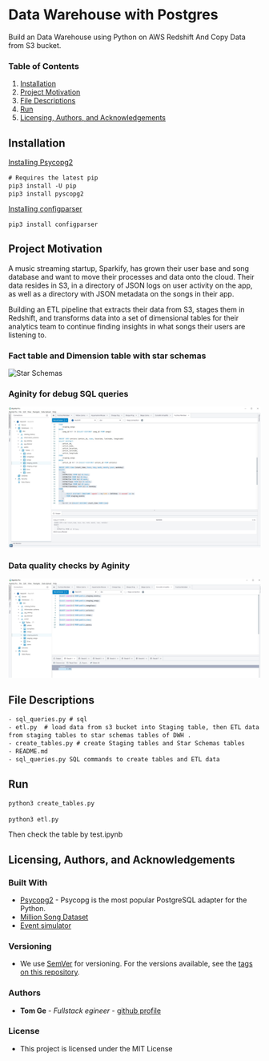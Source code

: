 # Data Warehouse with Postgres

Build an Data Warehouse using Python on AWS Redshift And Copy Data from S3 bucket.


### Table of Contents

1. [Installation](#installation)
2. [Project Motivation](#motivation)
3. [File Descriptions](#files)
4. [Run](#results)
5. [Licensing, Authors, and Acknowledgements](#licensing)

## Installation <a name="installation"></a>


[Installing Psycopg2](https://www.psycopg.org/)
```
# Requires the latest pip
pip3 install -U pip
pip3 install pyscopg2
```


[Installing configparser](https://docs.python.org/3/library/configparser.html)
```
pip3 install configparser
```


## Project Motivation<a name="motivation"></a>
A music streaming startup, Sparkify, has grown their user base and song database and want to move their processes and data onto the cloud. Their data resides in S3, in a directory of JSON logs on user activity on the app, as well as a directory with JSON metadata on the songs in their app.

Building an ETL pipeline that extracts their data from S3, stages them in Redshift, and transforms data into a set of dimensional tables for their analytics team to continue finding insights in what songs their users are listening to. 

### Fact table and Dimension table with star schemas
![Star Schemas](./assets/star_schemas.png)

### Aginity for debug SQL queries 
![debug](./assets/debug.jpg)

### Data quality checks by Aginity
![checking](./assets/checking.jpg)

## File Descriptions <a name="files"></a>

```
- sql_queries.py # sql 
- etl.py  # load data from s3 bucket into Staging table, then ETL data from staging tables to star schemas tables of DWH .
- create_tables.py # create Staging tables and Star Schemas tables
- README.md
- sql_queries.py SQL commands to create tables and ETL data
```

## Run <a name="results"></a>

```
python3 create_tables.py 

python3 etl.py 

```
Then check the table by test.ipynb


## Licensing, Authors, and Acknowledgements <a name="licensing"></a>

### Built With
* [Psycopg2](https://www.psycopg.org/) - Psycopg is the most popular PostgreSQL adapter for the Python.
* [Million Song Dataset](http://millionsongdataset.com/)
* [Event simulator](https://github.com/Interana/eventsim)

### Versioning

* We use [SemVer](http://semver.org/) for versioning. For the versions available, see the [tags on this repository](https://github.com/your/project/tags).

### Authors

* **Tom Ge** - *Fullstack egineer* - [github profile](https://github.com/tomgtqq)

### License

* This project is licensed under the MIT License
